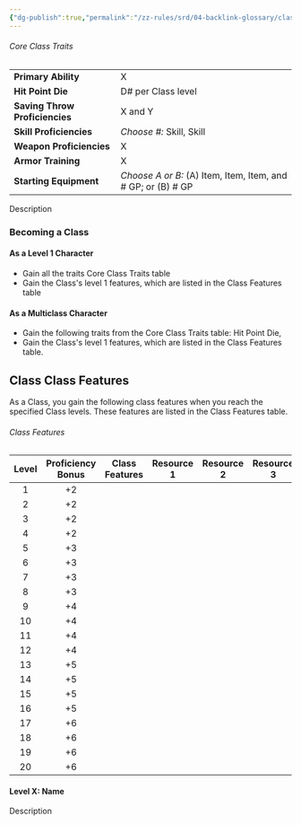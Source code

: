 ```yaml
---
{"dg-publish":true,"permalink":"/zz-rules/srd/04-backlink-glossary/classes/monk/monk/"}
---
```


###### Core Class Traits
|                                |                                                              |
| ------------------------------ | ------------------------------------------------------------ |
| **Primary Ability**            | X                                                            |
| **Hit Point Die**              | D# per Class level                                           |
| **Saving Throw Proficiencies** | X and Y                                                      |
| **Skill Proficiencies**        | *Choose #:* Skill, Skill                                     |
| **Weapon Proficiencies**       | X                                                            |
| **Armor Training**             | X                                                            |
| **Starting Equipment**         | *Choose A or B:* (A) Item, Item, Item, and # GP; or (B) # GP |
Description

### Becoming a Class
#### As a Level 1 Character
- Gain all the traits Core Class Traits table
- Gain the Class's level 1 features, which are listed in the Class Features table

#### As a Multiclass Character
- Gain the following traits from the Core Class Traits table: Hit Point Die, 
- Gain the Class's level 1 features, which are listed in the Class Features table.
## Class Class Features
As a Class, you gain the following class features when you reach the specified Class levels. These features are listed in the Class Features table.
###### Class Features
| Level | Proficiency<br>Bonus | Class Features | Resource 1 | Resource 2 | Resource 3 |  1  |  2  |  3  |  4  |  5  |  6  |  7  |  8  |  9  |
| :---: | :------------------: | -------------- | :--------: | :--------: | :--------: | :-: | :-: | :-: | :-: | :-: | :-: | :-: | :-: | :-: |
|   1   |          +2          |                |            |            |            |  2  |  -  |  -  |  -  |  -  |  -  |  -  |  -  |  -  |
|   2   |          +2          |                |            |            |            |  3  |  -  |  -  |  -  |  -  |  -  |  -  |  -  |  -  |
|   3   |          +2          |                |            |            |            |  4  |  2  |  -  |  -  |  -  |  -  |  -  |  -  |  -  |
|   4   |          +2          |                |            |            |            |  4  |  3  |  -  |  -  |  -  |  -  |  -  |  -  |  -  |
|   5   |          +3          |                |            |            |            |  4  |  3  |  2  |  -  |  -  |  -  |  -  |  -  |  -  |
|   6   |          +3          |                |            |            |            |  4  |  3  |  3  |  -  |  -  |  -  |  -  |  -  |  -  |
|   7   |          +3          |                |            |            |            |  4  |  3  |  3  |  1  |  -  |  -  |  -  |  -  |  -  |
|   8   |          +3          |                |            |            |            |  4  |  3  |  3  |  2  |  -  |  -  |  -  |  -  |  -  |
|   9   |          +4          |                |            |            |            |  4  |  3  |  3  |  3  |  1  |  -  |  -  |  -  |  -  |
|  10   |          +4          |                |            |            |            |  4  |  3  |  3  |  3  |  2  |  -  |  -  |  -  |  -  |
|  11   |          +4          |                |            |            |            |  4  |  3  |  3  |  3  |  2  |  1  |  -  |  -  |  -  |
|  12   |          +4          |                |            |            |            |  4  |  3  |  3  |  3  |  2  |  1  |  -  |  -  |  -  |
|  13   |          +5          |                |            |            |            |  4  |  3  |  3  |  3  |  2  |  1  |  1  |  -  |  -  |
|  14   |          +5          |                |            |            |            |  4  |  3  |  3  |  3  |  2  |  1  |  1  |  -  |  -  |
|  15   |          +5          |                |            |            |            |  4  |  3  |  3  |  3  |  2  |  1  |  1  |  1  |  -  |
|  16   |          +5          |                |            |            |            |  4  |  3  |  3  |  3  |  2  |  1  |  1  |  1  |  -  |
|  17   |          +6          |                |            |            |            |  4  |  3  |  3  |  3  |  2  |  1  |  1  |  1  |  1  |
|  18   |          +6          |                |            |            |            |  4  |  3  |  3  |  3  |  3  |  1  |  1  |  1  |  1  |
|  19   |          +6          |                |            |            |            |  4  |  3  |  3  |  3  |  3  |  2  |  1  |  1  |  1  |
|  20   |          +6          |                |            |            |            |  4  |  3  |  3  |  3  |  3  |  2  |  2  |  1  |  1  |
#### Level X: Name
Description